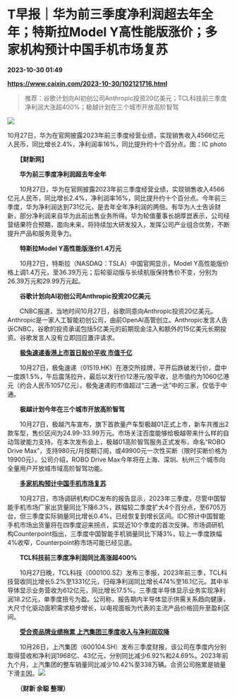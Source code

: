 # T早报｜华为前三季度净利润超去年全年；特斯拉Model Y高性能版涨价；多家机构预计中国手机市场复苏

**2023-10-30 01:49**

**https://www.caixin.com/2023-10-30/102121716.html**

> 推荐：谷歌计划向AI初创公司Anthropic投资20亿美元；TCL科技前三季度净利润大涨超400%；极越计划在三个城市开放高阶智驾

  

![](https://img.caixin.com/2023-10-30/169862905687941_840_560.jpg)

10月27日，华为在官网披露2023年前三季度经营业绩，实现销售收入4566亿元人民币，同比增长2.4%，净利润率16%，同比提升约十个百分点。图：IC photo

  

　　**【财新网】**

　　**华为前三季度净利润超去年全年**

　　10月27日，华为在官网披露2023年前三季度经营业绩，实现销售收入4566亿元人民币，同比增长2.4%，净利润率16%，同比提升约十个百分点。今年前三季度，华为净利润达到731亿元，是去年全年净利润的两倍。有华为人士告诉财新，部分净利润来自华为此前出售业务所得。华为轮值董事长胡厚崑表示，公司经营结果符合预期，面向未来，将持续加大研发投入，发挥公司产业组合优势，不断提升产品和服务竞争力。

　　**特斯拉Model Y高性能版涨价1.4万元**

　　10月27日，特斯拉（NASDAQ：TSLA）中国官网显示，Model Y高性能版价格上调1.4万元，至36.39万元；后轮驱动版与长续航版保持售价不变，分别为26.39万元和29.99万元起。

　　**谷歌计划向AI初创公司Anthropic投资20亿美元**

　　CNBC报道，当地时间10月27日，谷歌同意向Anthropic投资20亿美元。Anthropic是一家人工智能初创公司，由前OpenAI高管创立。Anthropic发言人告诉CNBC，谷歌的投资承诺包括5亿美元的前期现金注入和额外的15亿美元长期投资。谷歌发言人没有立即回应置评请求。

　　**[极兔速递香港上市首日股价平收 市值千亿](https://www.caixin.com/2023-10-27/102121126.html)**

　　10月27日，极兔速递（01519.HK）在港交所挂牌，平开后跌破发行价，盘中一度跌1.5%，午后震荡拉升，最后以发行价12港元/股平收，总市值约为1060亿港元（约合人民币1057亿元）。极兔速递的市值超过“三通一达”中的三家，仅低于中通。

　　**极越计划今年在三个城市开放高阶智驾**

　　10月27日，极越汽车宣布，旗下首款量产车型极越01正式上市，新车共推出2款车型，售价区间为24.99-33.99万元。市场关注百度能够给极越带来什么样的自动驾驶能力支持。在本次发布会上，极越01高阶智驾服务正式发布，命名“ROBO Drive Max”，支持980元/月按期订阅，或49900元一次性买断（限时买断价格为19900元）。公司介绍，ROBO Drive Max今年将在上海、深圳、杭州三个城市向全量用户开放城市域高阶智驾功能。

　　**[多家机构预计中国手机市场复苏](https://www.caixin.com/2023-10-27/102121075.html)**

　　10月27日，市场调研机构IDC发布的报告显示，2023年三季度，尽管中国智能手机市场厂家出货量同比下降6.3%，跌幅较二季度扩大4个百分点，至6705万台，但三季度实际销量同比增长0.4%，已经恢复到增长区间。IDC预计中国智能手机市场出货量将在四季度迎来拐点，实现近10个季度的首次反弹。市场调研机构Counterpoint指出，三季度中国智能手机销量同比下降3%，较上一季度跌幅4%收窄，Counterpoint称市场可能已经见底。

　　**TCL科技前三季度净利润同比高涨超400%**

　　10月27日晚，TCL科技（000100.SZ）发布三季报，2023年前三季，TCL科技营收同比增长5.2%至1331亿元，归母净利润同比增长474%至16.1亿元。其中半导体显示业务营收为612亿元，同比增长17.5%。三季度半导体显示业务实现净利润18.2亿元，单季度扭亏为盈。公司称，报告期内半导体显示供需关系趋向健康，大尺寸化驱动面积需求稳步增长，以电视面板为代表的主流产品价格回升至盈利区间。

　　**[受合资品牌业绩拖累 上汽集团三季度收入与净利润双降](https://www.caixin.com/2023-10-27/102121326.html)**

　　10月26日，上汽集团（600104.SH）发布三季度财报，该公司在季度内分别取得营收和净利润1968亿、43亿元，分别同比减少6.92%和24.69%。2023年前九个月，上汽集团的整车销量同比减少10.42%至338万辆。合资公司拖累是销量下滑主因。[![](https://www.caixin.com/favicon.ico)](https://www.caixin.com/2023-10-30/102121716.html "T早报｜华为前三季度净利润超去年全年；特斯拉Model Y高性能版涨价；多家机构预计中国手机市场复苏")

　　**（财新 余聪 整理）**